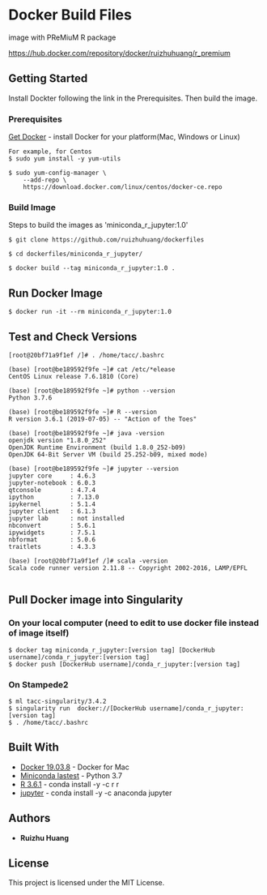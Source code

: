 # Docker Build Files

image with PReMiuM R package 

https://hub.docker.com/repository/docker/ruizhuhuang/r_premium


## Getting Started

Install Dockter following the link in the Prerequisites. Then build the image.

### Prerequisites

[Get Docker](https://docs.docker.com/get-docker/) - install Docker for your platform(Mac, Windows or Linux)
```
For example, for Centos
$ sudo yum install -y yum-utils

$ sudo yum-config-manager \
    --add-repo \
    https://download.docker.com/linux/centos/docker-ce.repo
```

### Build Image

Steps to build the images as 'miniconda_r_jupyter:1.0'

```
$ git clone https://github.com/ruizhuhuang/dockerfiles

$ cd dockerfiles/miniconda_r_jupyter/

$ docker build --tag miniconda_r_jupyter:1.0 .
```

## Run Docker Image
```
$ docker run -it --rm miniconda_r_jupyter:1.0
```

## Test and Check Versions
```
[root@20bf71a9f1ef /]# . /home/tacc/.bashrc 

(base) [root@be189592f9fe ~]# cat /etc/*elease
CentOS Linux release 7.6.1810 (Core)

(base) [root@be189592f9fe ~]# python --version
Python 3.7.6

(base) [root@be189592f9fe ~]# R --version
R version 3.6.1 (2019-07-05) -- "Action of the Toes"

(base) [root@be189592f9fe ~]# java -version
openjdk version "1.8.0_252"
OpenJDK Runtime Environment (build 1.8.0_252-b09)
OpenJDK 64-Bit Server VM (build 25.252-b09, mixed mode)

(base) [root@be189592f9fe ~]# jupyter --version
jupyter core     : 4.6.3
jupyter-notebook : 6.0.3
qtconsole        : 4.7.4
ipython          : 7.13.0
ipykernel        : 5.1.4
jupyter client   : 6.1.3
jupyter lab      : not installed
nbconvert        : 5.6.1
ipywidgets       : 7.5.1
nbformat         : 5.0.6
traitlets        : 4.3.3

(base) [root@20bf71a9f1ef /]# scala -version
Scala code runner version 2.11.8 -- Copyright 2002-2016, LAMP/EPFL


```

## Pull Docker image into Singularity
### On your local computer (need to edit to use docker file instead of image itself)
```
$ docker tag miniconda_r_jupyter:[version tag] [DockerHub username]/conda_r_jupyter:[version tag]
$ docker push [DockerHub username]/conda_r_jupyter:[version tag]
```
### On Stampede2
```
$ ml tacc-singularity/3.4.2
$ singularity run  docker://[DockerHub username]/conda_r_jupyter:[version tag]
$ . /home/tacc/.bashrc 

```

## Built With

* [Docker 19.03.8](https://hub.docker.com/editions/community/docker-ce-desktop-mac/) - Docker for Mac
* [Miniconda lastest](https://repo.anaconda.com/miniconda/Miniconda3-latest-Linux-x86_64.sh) - Python 3.7
* [R 3.6.1](https://www.r-project.org/) - conda install -y -c r r
* [jupyter](https://jupyter.org/) - conda install -y -c anaconda jupyter


## Authors

* **Ruizhu Huang** 


## License

This project is licensed under the MIT License.


